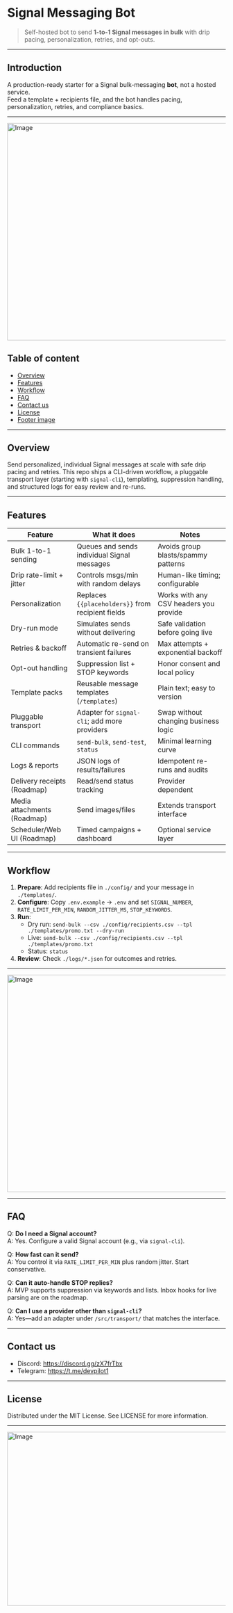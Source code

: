 # Signal Messaging Bot

> Self-hosted bot to send **1-to-1 Signal messages in bulk** with drip pacing, personalization, retries, and opt-outs.

---

## Introduction
A production-ready starter for a Signal bulk-messaging **bot**, not a hosted service.  
Feed a template + recipients file, and the bot handles pacing, personalization, retries, and compliance basics.

---

<img width="1536" height="500" alt="Image" src="https://github.com/user-attachments/assets/4f938d1c-7d78-4df2-84f9-6ea88185930e" />


## Table of content
- [Overview](#overview)
- [Features](#features)
- [Workflow](#workflow)
- [FAQ](#faq)
- [Contact us](#contact-us)
- [License](#license)
- [Footer image](#footer-image)

---

## Overview
Send personalized, individual Signal messages at scale with safe drip pacing and retries. This repo ships a CLI-driven workflow, a pluggable transport layer (starting with `signal-cli`), templating, suppression handling, and structured logs for easy review and re-runs.

---

## Features

| Feature | What it does | Notes |
|---|---|---|
| Bulk 1-to-1 sending | Queues and sends individual Signal messages | Avoids group blasts/spammy patterns |
| Drip rate-limit + jitter | Controls msgs/min with random delays | Human-like timing; configurable |
| Personalization | Replaces `{{placeholders}}` from recipient fields | Works with any CSV headers you provide |
| Dry-run mode | Simulates sends without delivering | Safe validation before going live |
| Retries & backoff | Automatic re-send on transient failures | Max attempts + exponential backoff |
| Opt-out handling | Suppression list + STOP keywords | Honor consent and local policy |
| Template packs | Reusable message templates (`/templates`) | Plain text; easy to version |
| Pluggable transport | Adapter for `signal-cli`; add more providers | Swap without changing business logic |
| CLI commands | `send-bulk`, `send-test`, `status` | Minimal learning curve |
| Logs & reports | JSON logs of results/failures | Idempotent re-runs and audits |
| Delivery receipts (Roadmap) | Read/send status tracking | Provider dependent |
| Media attachments (Roadmap) | Send images/files | Extends transport interface |
| Scheduler/Web UI (Roadmap) | Timed campaigns + dashboard | Optional service layer |


---

## Workflow
1) **Prepare**: Add recipients file in `./config/` and your message in `./templates/`.  
2) **Configure**: Copy `.env.example` → `.env` and set `SIGNAL_NUMBER`, `RATE_LIMIT_PER_MIN`, `RANDOM_JITTER_MS`, `STOP_KEYWORDS`.  
3) **Run**:
   - Dry run: `send-bulk --csv ./config/recipients.csv --tpl ./templates/promo.txt --dry-run`
   - Live: `send-bulk --csv ./config/recipients.csv --tpl ./templates/promo.txt`
   - Status: `status`
4) **Review**: Check `./logs/*.json` for outcomes and retries.

---
<img width="1536" height="500" alt="Image" src="https://github.com/user-attachments/assets/d7b6ab0f-c323-4685-adba-89854b008aa8" />


---

## FAQ

Q: **Do I need a Signal account?**  
A: Yes. Configure a valid Signal account (e.g., via `signal-cli`).

Q: **How fast can it send?**  
A: You control it via `RATE_LIMIT_PER_MIN` plus random jitter. Start conservative.

Q: **Can it auto-handle STOP replies?**  
A: MVP supports suppression via keywords and lists. Inbox hooks for live parsing are on the roadmap.

Q: **Can I use a provider other than `signal-cli`?**  
A: Yes—add an adapter under `/src/transport/` that matches the interface.

---

## Contact us
- Discord: https://discord.gg/zX7frTbx  <br>
- Telegram: https://t.me/devpilot1  <br>

---

## License
Distributed under the MIT License. See LICENSE for more information. 

---
<img width="1536" height="400" alt="Image" src="https://github.com/user-attachments/assets/e1defd1e-4395-4c9c-8b82-7ea0111db522" />
